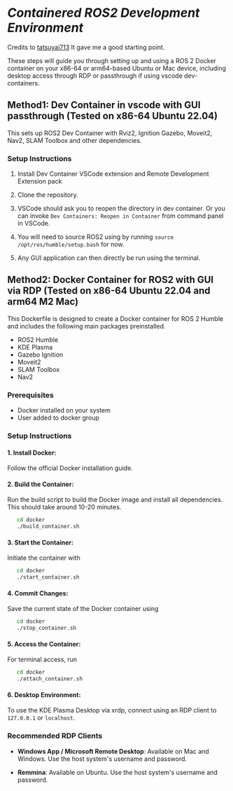 # _Containered ROS2 Development Environment_

Credits to [tatsuyai713](https://github.com/tatsuyai713/Development-Container-for-ROS2-on-Arm64-Mac) It gave me a good starting point.


These steps will guide you through setting up and using a ROS 2 Docker container on your x86-64 or arm64-based Ubuntu or Mac device, including desktop access through RDP or passthrough if using vscode dev-containers.

## Method1: Dev Container in vscode with GUI passthrough (Tested on x86-64 Ubuntu 22.04)
This sets up ROS2 Dev Container with Rviz2, Ignition Gazebo, Moveit2, Nav2, SLAM Toolbox and other dependencies.

### Setup Instructions

1. Install Dev Container VSCode extension and Remote Development Extension pack

2. Clone the repository.

3. VSCode should ask you to reopen the directory in dev container. Or you can invoke `Dev Containers: Reopen in Container` from command panel in VSCode.

4. You will need to source ROS2 using by running `source /opt/ros/humble/setup.bash` for now.

5. Any GUI application can then directly be run using the terminal.
 
## Method2: Docker Container for ROS2 with GUI via RDP (Tested on x86-64 Ubuntu 22.04 and arm64 M2 Mac)
This Dockerfile is designed to create a Docker container for ROS 2 Humble and includes the following main packages preinstalled.

- ROS2 Humble
- KDE Plasma
- Gazebo Ignition
- Moveit2
- SLAM Toolbox
- Nav2

### Prerequisites
- Docker installed on your system
- User added to docker group

### Setup Instructions

#### 1. **Install Docker**:
Follow the official Docker installation guide.

#### 2. **Build the Container**:
Run the build script to build the Docker image and install all dependencies. This should take around 10-20 minutes. 


```bash
   cd docker
   ./build_container.sh
```

#### 3. **Start the Container**:
Initiate the container with

```bash
   cd docker
   ./start_container.sh
```

#### 4. **Commit Changes**:
Save the current state of the Docker container using

```bash
   cd docker
   ./stop_container.sh
```

#### 5. **Access the Container**:
For terminal access, run

```bash
   cd docker
   ./attach_container.sh
```

#### 6. **Desktop Environment**: 
   To use the KDE Plasma Desktop via xrdp, connect using an RDP client to `127.0.0.1` or `localhost`.

### Recommended RDP Clients

- **Windows App / Microsoft Remote Desktop**:
   Available on Mac and Windows. Use the host system's username and password.

- **Remmina**:
   Available on Ubuntu. Use the host system's username and password.
